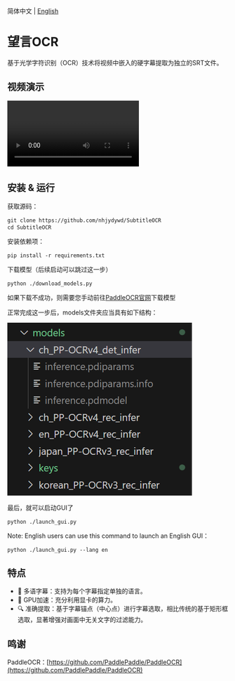 简体中文 | [English](README.en.md)


# 望言OCR

基于光学字符识别（OCR）技术将视频中嵌入的硬字幕提取为独立的SRT文件。

## 视频演示
<video controls>
  <source src="docs/tutorial.mp4" type="video/mp4">
  Your browser does not support the video tag.
</video>

## 安装 & 运行
获取源码：
```
git clone https://github.com/nhjydywd/SubtitleOCR
cd SubtitleOCR
```
安装依赖项：
```
pip install -r requirements.txt
```

下载模型（后续启动可以跳过这一步）
```
python ./download_models.py
```
如果下载不成功，则需要您手动前往[PaddleOCR官网](https://paddlepaddle.github.io/PaddleOCR/main/ppocr/model_list.html)下载模型

正常完成这一步后，models文件夹应当具有如下结构：

![models文件夹](docs/models.png)


最后，就可以启动GUI了
```
python ./launch_gui.py
```

Note: English users can use this command to launch an English GUI：
```
python ./launch_gui.py --lang en
```


## 特点
* 🔄 多语字幕：支持为每个字幕指定单独的语言。
* 🚀 GPU加速：充分利用显卡的算力。
* 🔍 准确提取：基于字幕锚点（中心点）进行字幕选取，相比传统的基于矩形框选取，显著增强对画面中无关文字的过滤能力。


## 鸣谢
PaddleOCR：[https://github.com/PaddlePaddle/PaddleOCR](https://github.com/PaddlePaddle/PaddleOCR)